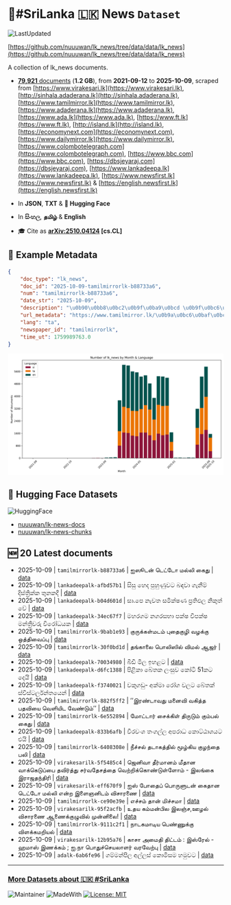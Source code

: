 # 📄#SriLanka 🇱🇰 News `Dataset`

![LastUpdated](https://img.shields.io/badge/last_updated-2025--10--09_11:47:45-green)

[https://github.com/nuuuwan/lk_news/tree/data/data/lk_news](https://github.com/nuuuwan/lk_news/tree/data/data/lk_news)

A collection of lk_news documents.

- [**79,921** documents](https://github.com/nuuuwan/lk_news/tree/data/data/lk_news) (**1.2 GB**), from **2021-09-12** to **2025-10-09**, scraped from [https://www.virakesari.lk](https://www.virakesari.lk), [http://sinhala.adaderana.lk](http://sinhala.adaderana.lk), [https://www.tamilmirror.lk](https://www.tamilmirror.lk), [https://www.adaderana.lk](https://www.adaderana.lk), [https://www.ada.lk](https://www.ada.lk), [https://www.ft.lk](https://www.ft.lk), [http://island.lk](http://island.lk), [https://economynext.com](https://economynext.com), [https://www.dailymirror.lk](https://www.dailymirror.lk), [https://www.colombotelegraph.com](https://www.colombotelegraph.com), [https://www.bbc.com](https://www.bbc.com), [https://dbsjeyaraj.com](https://dbsjeyaraj.com), [https://www.lankadeepa.lk](https://www.lankadeepa.lk), [https://www.newsfirst.lk](https://www.newsfirst.lk) & [https://english.newsfirst.lk](https://english.newsfirst.lk)

- In **JSON**, **TXT** & **🤗 Hugging Face**

- In **සිංහල**, **தமிழ்** & **English**

- 🎓 Cite as **[arXiv:2510.04124](https://arxiv.org/abs/2510.04124) [cs.CL]**

## 📝 Example Metadata

```json
{
    "doc_type": "lk_news",
    "doc_id": "2025-10-09-tamilmirrorlk-b88733a6",
    "num": "tamilmirrorlk-b88733a6",
    "date_str": "2025-10-09",
    "description": "\u0b90\u0bb8\u0bc2\u0b9f\u0ba9\u0bcd \u0b9f\u0bc6\u0b9f\u0bcd\u0b9f\u0bcb \u0bae\u0bb2\u0bcd\u0bb2\u0bbf \u0b95\u0bc8\u0ba4\u0bc1",
    "url_metadata": "https://www.tamilmirror.lk/\u0b9a\u0bc6\u0baf\u0bcd\u0ba4\u0bbf\u0b95\u0bb3\u0bcd/\u0b90\u0bb8\u0bc2\u0b9f\u0ba9\u0bcd-\u0b9f\u0bc6\u0b9f\u0bcd\u0b9f\u0bcb-\u0bae\u0bb2\u0bcd\u0bb2\u0bbf-\u0b95\u0bc8\u0ba4\u0bc1/175-366014",
    "lang": "ta",
    "newspaper_id": "tamilmirrorlk",
    "time_ut": 1759989763.0
}
```

![Chart](https://raw.githubusercontent.com/nuuuwan/lk_news/refs/heads/data/data/lk_news/docs_by_month_and_lang.png)

## 🤗 Hugging Face Datasets

![HuggingFace](https://img.shields.io/badge/-HuggingFace-FDEE21?style=for-the-badge&logo=HuggingFace)

- [nuuuwan/lk-news-docs](https://huggingface.co/datasets/nuuuwan/lk-news-docs)
- [nuuuwan/lk-news-chunks](https://huggingface.co/datasets/nuuuwan/lk-news-chunks)

## 🆕 20 Latest documents

- 2025-10-09 | `tamilmirrorlk-b88733a6` | ஐஸூடன் டெட்டோ மல்லி கைது | [data](https://github.com/nuuuwan/lk_news/tree/data/data/lk_news/2020s/2025/2025-10-09-tamilmirrorlk-b88733a6)
- 2025-10-09 | `lankadeepalk-afbd57b1` | සිසු හෙද පුහුණුවට බඳවා ගැනීම් දිස්ත්‍රික්ක තුනකදී | [data](https://github.com/nuuuwan/lk_news/tree/data/data/lk_news/2020s/2025/2025-10-09-lankadeepalk-afbd57b1)
- 2025-10-09 | `lankadeepalk-b04d601d` | සා.පෙ නැවත සමීක්ෂණ ප්‍රතිඵල නිකුත් වේ | [data](https://github.com/nuuuwan/lk_news/tree/data/data/lk_news/2020s/2025/2025-10-09-lankadeepalk-b04d601d)
- 2025-10-09 | `lankadeepalk-34ec67f7` | මහරගම නගරසභා පක්ෂ විපක්ෂ මන්ත්‍රීවරු විරෝධයක | [data](https://github.com/nuuuwan/lk_news/tree/data/data/lk_news/2020s/2025/2025-10-09-lankadeepalk-34ec67f7)
- 2025-10-09 | `tamilmirrorlk-9bab1e93` | குருக்கள்மடம் புதைகுழி வழக்கு ஒத்திவைப்பு | [data](https://github.com/nuuuwan/lk_news/tree/data/data/lk_news/2020s/2025/2025-10-09-tamilmirrorlk-9bab1e93)
- 2025-10-09 | `tamilmirrorlk-30f0bd1d` | தங்காலை பொலிஸில் விமல் ஆஜர் | [data](https://github.com/nuuuwan/lk_news/tree/data/data/lk_news/2020s/2025/2025-10-09-tamilmirrorlk-30f0bd1d)
- 2025-10-09 | `lankadeepalk-70034980` | බීඩී මිල ඉහළට | [data](https://github.com/nuuuwan/lk_news/tree/data/data/lk_news/2020s/2025/2025-10-09-lankadeepalk-70034980)
- 2025-10-09 | `lankadeepalk-d6fc1388` | පිළිකා බේතක ලංසුව කෝටි 51කට දෙයි | [data](https://github.com/nuuuwan/lk_news/tree/data/data/lk_news/2020s/2025/2025-10-09-lankadeepalk-d6fc1388)
- 2025-10-09 | `lankadeepalk-f3740021` | වකුගඩු- අක්මා රෝග වලට බේතක් ස්විස්ටර්ලන්තයෙන් | [data](https://github.com/nuuuwan/lk_news/tree/data/data/lk_news/2020s/2025/2025-10-09-lankadeepalk-f3740021)
- 2025-10-09 | `tamilmirrorlk-882f5ff2` | ’’இரண்டாவது மனைவி வகித்த பதவியை வெளியிட வேண்டும்’’ | [data](https://github.com/nuuuwan/lk_news/tree/data/data/lk_news/2020s/2025/2025-10-09-tamilmirrorlk-882f5ff2)
- 2025-10-09 | `tamilmirrorlk-6e552894` | மோட்டார் சைக்கிள் திருடும் கும்பல் கைது | [data](https://github.com/nuuuwan/lk_news/tree/data/data/lk_news/2020s/2025/2025-10-09-tamilmirrorlk-6e552894)
- 2025-10-09 | `lankadeepalk-833b6afb` | වීරවංශ තංගල්ල අපරාධ කොට්ඨාශයට එයි | [data](https://github.com/nuuuwan/lk_news/tree/data/data/lk_news/2020s/2025/2025-10-09-lankadeepalk-833b6afb)
- 2025-10-09 | `tamilmirrorlk-6408308e` | நீச்சல் தடாகத்தில் மூழ்கிய குழந்தை பலி | [data](https://github.com/nuuuwan/lk_news/tree/data/data/lk_news/2020s/2025/2025-10-09-tamilmirrorlk-6408308e)
- 2025-10-09 | `virakesarilk-5f5485c4` | ஜெனிவா தீர்மானம் மீதான வாக்கெடுப்பை தவிர்த்து சர்வதேசத்தை வெற்றிக்கொண்டுள்ளோம் - இலங்கை இராஜதந்திரி | [data](https://github.com/nuuuwan/lk_news/tree/data/data/lk_news/2020s/2025/2025-10-09-virakesarilk-5f5485c4)
- 2025-10-09 | `virakesarilk-eff670f9` | ஐஸ் போதைப் பொருளுடன் கைதான டெட்டோ மல்லி   என்ற  இளைஞனிடம் விசாரணை | [data](https://github.com/nuuuwan/lk_news/tree/data/data/lk_news/2020s/2025/2025-10-09-virakesarilk-eff670f9)
- 2025-10-09 | `tamilmirrorlk-ce90e39e` | எச்சம் தான் மிச்சமா | [data](https://github.com/nuuuwan/lk_news/tree/data/data/lk_news/2020s/2025/2025-10-09-tamilmirrorlk-ce90e39e)
- 2025-10-09 | `virakesarilk-95f2acfb` | உதய கம்மன்பில இலஞ்ச,ஊழல் விசாரணை ஆணைக்குழுவில் முன்னிலை! | [data](https://github.com/nuuuwan/lk_news/tree/data/data/lk_news/2020s/2025/2025-10-09-virakesarilk-95f2acfb)
- 2025-10-09 | `tamilmirrorlk-9111c2f1` | நாடகமாடிய பெண்ணுக்கு விளக்கமறியல் | [data](https://github.com/nuuuwan/lk_news/tree/data/data/lk_news/2020s/2025/2025-10-09-tamilmirrorlk-9111c2f1)
- 2025-10-09 | `virakesarilk-12b95a76` | காசா அமைதி திட்டம் : இஸ்ரேல் - ஹமாஸ் இணக்கம் ; ஐ.நா பொதுச்செயலாளர் வரவேற்பு | [data](https://github.com/nuuuwan/lk_news/tree/data/data/lk_news/2020s/2025/2025-10-09-virakesarilk-12b95a76)
- 2025-10-09 | `adalk-6ab6fe96` | ගම්මන්පිල අල්ලස් කොමිසම හමුවට | [data](https://github.com/nuuuwan/lk_news/tree/data/data/lk_news/2020s/2025/2025-10-09-adalk-6ab6fe96)

---

### [More Datasets about 🇱🇰 #SriLanka](https://github.com/nuuuwan/lk_datasets)

![Maintainer](https://img.shields.io/badge/maintainer-nuuuwan-red)
![MadeWith](https://img.shields.io/badge/made_with-python-blue)
[![License: MIT](https://img.shields.io/badge/License-MIT-yellow.svg)](https://opensource.org/licenses/MIT)
